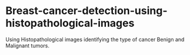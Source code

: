 # Breast-cancer-detection-using-histopathological-images
Using Histopathological images identifying the type of  cancer Benign and Malignant tumors.
